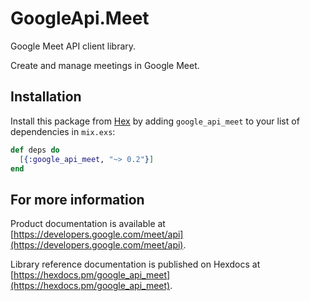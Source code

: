 # GoogleApi.Meet

Google Meet API client library.

Create and manage meetings in Google Meet.

## Installation

Install this package from [Hex](https://hex.pm) by adding
`google_api_meet` to your list of dependencies in `mix.exs`:

```elixir
def deps do
  [{:google_api_meet, "~> 0.2"}]
end
```

## For more information

Product documentation is available at [https://developers.google.com/meet/api](https://developers.google.com/meet/api).

Library reference documentation is published on Hexdocs at
[https://hexdocs.pm/google_api_meet](https://hexdocs.pm/google_api_meet).
